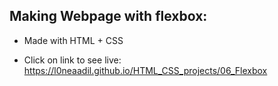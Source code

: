 
## Making Webpage with flexbox:

- Made with HTML + CSS 

- Click on link to see live:
 https://l0neaadil.github.io/HTML_CSS_projects/06_Flexbox
 
